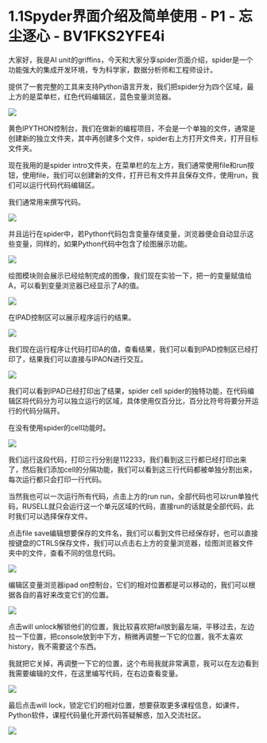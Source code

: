 # 1.1Spyder界面介绍及简单使用 - P1 - 忘尘逐心 - BV1FKS2YFE4i

大家好，我是AI unit的griffins，今天和大家分享spider页面介绍，spider是一个功能强大的集成开发环境，专为科学家，数据分析师和工程师设计。

提供了一套完整的工具来支持Python语言开发，我们把spider分为四个区域，最上方的是菜单栏，红色代码编辑区，蓝色变量浏览器。



![](img/9c7f6f55585b1adba338eb40427f1db0_1.png)

黄色IPYTHON控制台，我们在做新的编程项目，不会是一个单独的文件，通常是创建新的独立文件夹，其中再创建多个文件，spider右上方打开文件夹，打开目标文件夹。

现在我用的是spider intro文件夹，在菜单栏的左上方，我们通常使用file和run按钮，使用file，我们可以创建新的文件，打开已有文件并且保存文件，使用run，我们可以运行代码代码编辑区。

我们通常用来撰写代码。

![](img/9c7f6f55585b1adba338eb40427f1db0_3.png)

并且运行在spider中，若Python代码包含变量存储变量，浏览器便会自动显示这些变量，同样的，如果Python代码中包含了绘图展示功能。



![](img/9c7f6f55585b1adba338eb40427f1db0_5.png)

绘图模块则会展示已经绘制完成的图像，我们现在实验一下，把一的变量赋值给A，可以看到变量浏览器已经显示了A的值。



![](img/9c7f6f55585b1adba338eb40427f1db0_7.png)

在IPAD控制区可以展示程序运行的结果。

![](img/9c7f6f55585b1adba338eb40427f1db0_9.png)

我们现在运行程序让代码打印A的值，查看结果，我们可以看到IPAD控制区已经打印了，结果我们可以直接与IPAON进行交互。



![](img/9c7f6f55585b1adba338eb40427f1db0_11.png)

我们可以看到IPAD已经打印出了结果，spider cell spider的独特功能，在代码编辑区将代码分为可以独立运行的区域，具体使用仅百分比，百分比符号将要分开运行的代码分隔开。

在没有使用spider的cell功能时。

![](img/9c7f6f55585b1adba338eb40427f1db0_13.png)

我们运行这段代码，打印三行分别是112233，我们看到这三行都已经打印出来了，然后我们添加cell的分隔功能，我们可以看到这三行代码都被单独分割出来，每次运行都只会打印一行代码。

当然我也可以一次运行所有代码，点击上方的run run，全部代码也可以run单独代码，RUSELL就只会运行这一个单元区域的代码，直接run的话就是全部代码，此时我们可以选择保存文件。

点击file save编辑想要保存的文件名，我们可以看到文件已经保存好，也可以直接按键盘的CTRLS保存文件，我们可以点击右上方的变量浏览器，绘图浏览器文件夹中的文件，查看不同的信息代码。



![](img/9c7f6f55585b1adba338eb40427f1db0_15.png)

编辑区变量浏览器ipad on控制台，它们的相对位置都是可以移动的，我们可以根据各自的喜好来改变它们的位置。



![](img/9c7f6f55585b1adba338eb40427f1db0_17.png)

点击will unlock解锁他们的位置，我比较喜欢把fail放到最左端，平移过去，左边拉一下位置，把console放到中下方，稍微再调整一下它的位置，我不太喜欢history，我不需要这个东西。

我就把它关掉，再调整一下它的位置，这个布局我就非常满意，我可以在左边看到我需要编辑的文件，在这里编写代码，在右边查看变量。



![](img/9c7f6f55585b1adba338eb40427f1db0_19.png)

最后点击will lock，锁定它们的相对位置，想要获取更多课程信息，如课件，Python软件，课程代码量化开源代码答疑解惑，加入交流社区。



![](img/9c7f6f55585b1adba338eb40427f1db0_21.png)